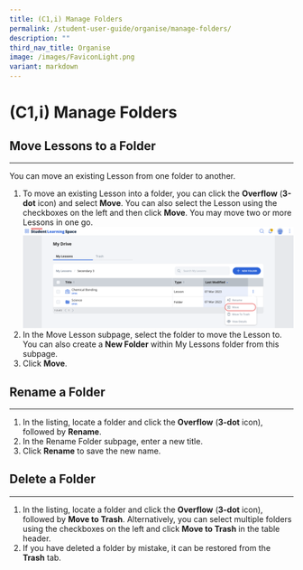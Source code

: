 ```yaml
---
title: (C1,i) Manage Folders
permalink: /student-user-guide/organise/manage-folders/
description: ""
third_nav_title: Organise
image: /images/FaviconLight.png
variant: markdown
---
```

<h1>(C1,i) Manage Folders</h1>

<h2>Move Lessons to a Folder</h2>
<hr>
<p>You can move an existing Lesson from one folder to another.</p>

<ol>
  <li>To move an existing Lesson into a folder, you can click the <strong>Overflow</strong> (<strong>3-dot</strong> icon) and select <strong>Move</strong>. You can also select the Lesson using the checkboxes on the left and then click <strong>Move</strong>. You may move two or more Lessons in one go.</li>
  
<img src="/images/1Student/O-MoveLesson.png">

  <li>In the Move Lesson subpage, select the folder to move the Lesson to. You can also create a <strong>New Folder</strong> within My Lessons folder from this subpage.</li>
  
  <li>Click <strong>Move</strong>.</li>
</ol>

<h2>Rename a Folder</h2>
<hr>
<ol>
  <li>In the listing, locate a folder and click the <strong>Overflow</strong> (<strong>3-dot</strong> icon), followed by <strong>Rename</strong>.</li>
  <li>In the Rename Folder subpage, enter a new title.</li>
  <li>Click <strong>Rename</strong> to save the new name.</li>
</ol>

<h2>Delete a Folder</h2>
<hr>
<ol>
  <li>In the listing, locate a folder and click the <strong>Overflow</strong> (<strong>3-dot</strong> icon), followed by <strong>Move to Trash</strong>. Alternatively, you can select multiple folders using the checkboxes on the left and click <strong>Move to Trash</strong> in the table header.</li>
  <li>If you have deleted a folder by mistake, it can be restored from the <strong>Trash</strong> tab.</li>
</ol>